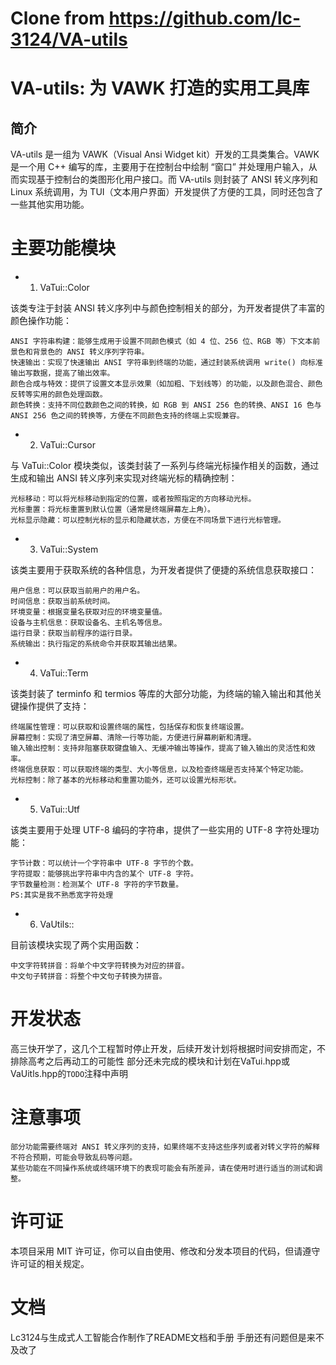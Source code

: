# Clone from https://github.com/lc-3124/VA-utils

# VA-utils: 为 VAWK 打造的实用工具库

## 简介

VA-utils 是一组为 VAWK（Visual Ansi Widget kit）开发的工具类集合。VAWK 是一个用 C++ 编写的库，主要用于在控制台中绘制 “窗口” 并处理用户输入，从而实现基于控制台的类图形化用户接口。而 VA-utils 则封装了 ANSI 转义序列和 Linux 系统调用，为 TUI（文本用户界面）开发提供了方便的工具，同时还包含了一些其他实用功能。
# 主要功能模块
- 1. VaTui::Color

该类专注于封装 ANSI 转义序列中与颜色控制相关的部分，为开发者提供了丰富的颜色操作功能：

    ANSI 字符串构建：能够生成用于设置不同颜色模式（如 4 位、256 位、RGB 等）下文本前景色和背景色的 ANSI 转义序列字符串。
    快速输出：实现了快速输出 ANSI 字符串到终端的功能，通过封装系统调用 write() 向标准输出写数据，提高了输出效率。
    颜色合成与特效：提供了设置文本显示效果（如加粗、下划线等）的功能，以及颜色混合、颜色反转等实用的颜色处理函数。
    颜色转换：支持不同位数颜色之间的转换，如 RGB 到 ANSI 256 色的转换、ANSI 16 色与 ANSI 256 色之间的转换等，方便在不同颜色支持的终端上实现兼容。

- 2. VaTui::Cursor

与 VaTui::Color 模块类似，该类封装了一系列与终端光标操作相关的函数，通过生成和输出 ANSI 转义序列来实现对终端光标的精确控制：

    光标移动：可以将光标移动到指定的位置，或者按照指定的方向移动光标。
    光标重置：将光标重置到默认位置（通常是终端屏幕左上角）。
    光标显示隐藏：可以控制光标的显示和隐藏状态，方便在不同场景下进行光标管理。

- 3. VaTui::System

该类主要用于获取系统的各种信息，为开发者提供了便捷的系统信息获取接口：

    用户信息：可以获取当前用户的用户名。
    时间信息：获取当前系统时间。
    环境变量：根据变量名获取对应的环境变量值。
    设备与主机信息：获取设备名、主机名等信息。
    运行目录：获取当前程序的运行目录。
    系统输出：执行指定的系统命令并获取其输出结果。

- 4. VaTui::Term

该类封装了 terminfo 和 termios 等库的大部分功能，为终端的输入输出和其他关键操作提供了支持：

    终端属性管理：可以获取和设置终端的属性，包括保存和恢复终端设置。
    屏幕控制：实现了清空屏幕、清除一行等功能，方便进行屏幕刷新和清理。
    输入输出控制：支持非阻塞获取键盘输入、无缓冲输出等操作，提高了输入输出的灵活性和效率。
    终端信息获取：可以获取终端的类型、大小等信息，以及检查终端是否支持某个特定功能。
    光标控制：除了基本的光标移动和重置功能外，还可以设置光标形状。

- 5. VaTui::Utf

该类主要用于处理 UTF-8 编码的字符串，提供了一些实用的 UTF-8 字符处理功能：

    字节计数：可以统计一个字符串中 UTF-8 字节的个数。
    字符提取：能够挑出字符串中内含的某个 UTF-8 字符。
    字节数量检测：检测某个 UTF-8 字符的字节数量。
    PS:其实是我不熟悉宽字符处理

- 6. VaUtils::

目前该模块实现了两个实用函数：

    中文字符转拼音：将单个中文字符转换为对应的拼音。
    中文句子转拼音：将整个中文句子转换为拼音。

# 开发状态

高三快开学了，这几个工程暂时停止开发，后续开发计划将根据时间安排而定，不排除高考之后再动工的可能性
部分还未完成的模块和计划在VaTui.hpp或VaUitls.hpp的`TODO`注释中声明

# 注意事项
    部分功能需要终端对 ANSI 转义序列的支持，如果终端不支持这些序列或者对转义字符的解释不符合预期，可能会导致乱码等问题。
    某些功能在不同操作系统或终端环境下的表现可能会有所差异，请在使用时进行适当的测试和调整。

# 许可证
本项目采用 MIT 许可证，你可以自由使用、修改和分发本项目的代码，但请遵守许可证的相关规定。

# 文档
Lc3124与生成式人工智能合作制作了README文档和手册
手册还有问题但是来不及改了

